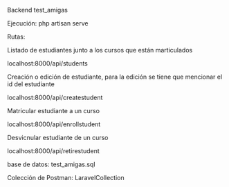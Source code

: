 Backend test_amigas

Ejecución:  php artisan serve


Rutas:

Listado de estudiantes junto a los cursos que están marticulados 

localhost:8000/api/students

Creación o edición de estudiante, para la edición se tiene que mencionar el id del estudiante 

localhost:8000/api/createstudent

Matricular estudiante a un curso 

localhost:8000/api/enrollstudent

Desvicnular estudiante de un curso

localhost:8000/api/retirestudent

base de datos: test_amigas.sql

Colección de Postman: LaravelCollection

